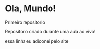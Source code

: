 # Ola, Mundo!
 Primeiro repositorio 

Repositorio criado durante uma aula ao vivo! 

essa linha eu adiconei pelo site 
